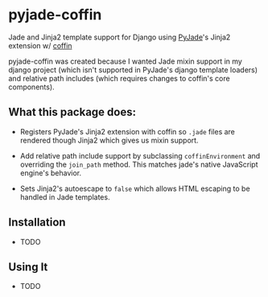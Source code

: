 # pyjade-coffin

Jade and Jinja2 template support for Django using
[PyJade](https://github.com/SyrusAkbary/pyjade)'s Jinja2 extension w/
[coffin](https://github.com/coffin/coffin)

pyjade-coffin was created because I wanted Jade mixin support in my django
project (which isn't supported in PyJade's django template loaders) and
relative path includes (which requires changes to coffin's core components).

## What this package does:

- Registers PyJade's Jinja2 extension with coffin so `.jade` files are rendered
  though Jinja2 which gives us mixin support.

- Add relative path include support by subclassing `coffinEnvironment` and 
  overriding the `join_path` method. This matches jade's native JavaScript
  engine's behavior.

- Sets Jinja2's autoescape to `false` which allows HTML escaping to be handled
  in Jade templates.

## Installation

- TODO

## Using It

- TODO
